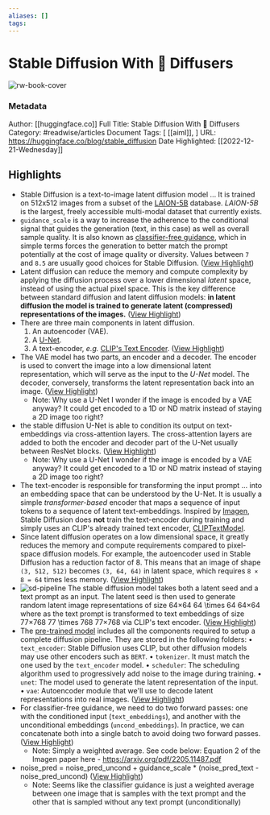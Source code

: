 ```yaml
---
aliases: []
tags:
---
```

# Stable Diffusion With 🧨 Diffusers

![rw-book-cover](https://huggingface.co/blog/assets/98_stable_diffusion/thumbnail.png)
### Metadata
Author: [[huggingface.co]]
Full Title: Stable Diffusion With 🧨 Diffusers
Category: #readwise/articles
Document Tags: [ [[aiml]], ]
URL: https://huggingface.co/blog/stable_diffusion
Date Highlighted: [[2022-12-21-Wednesday]]

## Highlights
- Stable Diffusion is a text-to-image latent diffusion model ... It is trained on 512x512 images from a subset of the [LAION-5B](https://laion.ai/blog/laion-5b/) database. *LAION-5B* is the largest, freely accessible multi-modal dataset that currently exists.
- `guidance_scale` is a way to increase the adherence to the conditional signal that guides the generation (text, in this case) as well as overall sample quality. It is also known as [classifier-free guidance](https://arxiv.org/abs/2207.12598), which in simple terms forces the generation to better match the prompt potentially at the cost of image quality or diversity. Values between `7` and `8.5` are usually good choices for Stable Diffusion. ([View Highlight](https://read.readwise.io/read/01gmtn02fsddb6myq0cwtx7f2j))
- Latent diffusion can reduce the memory and compute complexity by applying the diffusion process over a lower dimensional *latent* space, instead of using the actual pixel space. This is the key difference between standard diffusion and latent diffusion models: **in latent diffusion the model is trained to generate latent (compressed) representations of the images.** ([View Highlight](https://read.readwise.io/read/01gmtnrsb1k37hdajw7r2kdcj1))
- There are three main components in latent diffusion.
  1. An autoencoder (VAE).
  2. A [U-Net](https://colab.research.google.com/github/huggingface/notebooks/blob/main/diffusers/diffusers_intro.ipynb#scrollTo=wW8o1Wp0zRkq).
  3. A text-encoder, *e.g.* [CLIP's Text Encoder](https://huggingface.co/docs/transformers/model_doc/clip#transformers.CLIPTextModel). ([View Highlight](https://read.readwise.io/read/01gmtnwfn4m419c5cs4834t3q2))
- The VAE model has two parts, an encoder and a decoder. The encoder is used to convert the image into a low dimensional latent representation, which will serve as the input to the *U-Net* model. The decoder, conversely, transforms the latent representation back into an image. ([View Highlight](https://read.readwise.io/read/01gmtnz7a8c3f9jv0rfxyrf7kb))
    - Note: Why use a U-Net I wonder if the image is encoded by a VAE anyway? It could get encoded to a 1D or ND matrix instead of staying a 2D image too right?
- the stable diffusion U-Net is able to condition its output on text-embeddings via cross-attention layers. The cross-attention layers are added to both the encoder and decoder part of the U-Net usually between ResNet blocks. ([View Highlight](https://read.readwise.io/read/01gmtp4122ajftftgm3ts6w4fk))
    - Note: Why use a U-Net I wonder if the image is encoded by a VAE anyway? It could get encoded to a 1D or ND matrix instead of staying a 2D image too right?
- The text-encoder is responsible for transforming the input prompt ... into an embedding space that can be understood by the U-Net. It is usually a simple *transformer-based* encoder that maps a sequence of input tokens to a sequence of latent text-embeddings.
  Inspired by [Imagen](https://imagen.research.google/), Stable Diffusion does **not** train the text-encoder during training and simply uses an CLIP's already trained text encoder, [CLIPTextModel](https://huggingface.co/docs/transformers/model_doc/clip#transformers.CLIPTextModel).
- Since latent diffusion operates on a low dimensional space, it greatly reduces the memory and compute requirements compared to pixel-space diffusion models. For example, the autoencoder used in Stable Diffusion has a reduction factor of 8. This means that an image of shape `(3, 512, 512)` becomes `(3, 64, 64)` in latent space, which requires `8 × 8 = 64` times less memory. ([View Highlight](https://read.readwise.io/read/01gmtp7gtm8htz9dja9c78apxm))
- ![sd-pipeline](https://raw.githubusercontent.com/patrickvonplaten/scientific_images/master/stable_diffusion.png)
  The stable diffusion model takes both a latent seed and a text prompt as an input. The latent seed is then used to generate random latent image representations of size 64×64 64 \times 64 64×64 where as the text prompt is transformed to text embeddings of size 77×768 77 \times 768 77×768 via CLIP's text encoder. ([View Highlight](https://read.readwise.io/read/01gmtpctaxq64qcq9bn1bktbst))
- The [pre-trained model](https://huggingface.co/CompVis/stable-diffusion-v1-4/tree/main) includes all the components required to setup a complete diffusion pipeline. They are stored in the following folders:
  • `text_encoder`: Stable Diffusion uses CLIP, but other diffusion models may use other encoders such as `BERT`.
  • `tokenizer`. It must match the one used by the `text_encoder` model.
  • `scheduler`: The scheduling algorithm used to progressively add noise to the image during training.
  • `unet`: The model used to generate the latent representation of the input.
  • `vae`: Autoencoder module that we'll use to decode latent representations into real images. ([View Highlight](https://read.readwise.io/read/01gmtpm3qbrtn05d8jq49wdavb))
- For classifier-free guidance, we need to do two forward passes: one with the conditioned input (`text_embeddings`), and another with the unconditional embeddings (`uncond_embeddings`). In practice, we can concatenate both into a single batch to avoid doing two forward passes. ([View Highlight](https://read.readwise.io/read/01gmtq24jq6th5tny0pfcz0xq2))
    - Note: Simply a weighted average. See code below: Equation 2 of the Imagen paper here - https://arxiv.org/pdf/2205.11487.pdf
- noise_pred = noise_pred_uncond + guidance_scale * (noise_pred_text - noise_pred_uncond) ([View Highlight](https://read.readwise.io/read/01gmtpzx8mmsjx1pp4bvkszddh))
    - Note: Seems like the classifier guidance is just a weighted average between one image that is samples with the text prompt and the other that is sampled without any text prompt (unconditionally)

